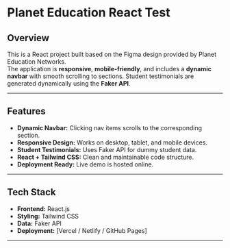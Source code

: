 # Planet Education React Test

## Overview
This is a React project built based on the Figma design provided by Planet Education Networks.  
The application is **responsive**, **mobile-friendly**, and includes a **dynamic navbar** with smooth scrolling to sections. Student testimonials are generated dynamically using the **Faker API**.

---

## Features
- **Dynamic Navbar:** Clicking nav items scrolls to the corresponding section.  
- **Responsive Design:** Works on desktop, tablet, and mobile devices.  
- **Student Testimonials:** Uses Faker API for dummy student data.  
- **React + Tailwind CSS:** Clean and maintainable code structure.  
- **Deployment Ready:** Live demo is hosted online.

---

## Tech Stack
- **Frontend:** React.js  
- **Styling:** Tailwind CSS  
- **Data:** Faker API  
- **Deployment:** [Vercel / Netlify / GitHub Pages]  

---